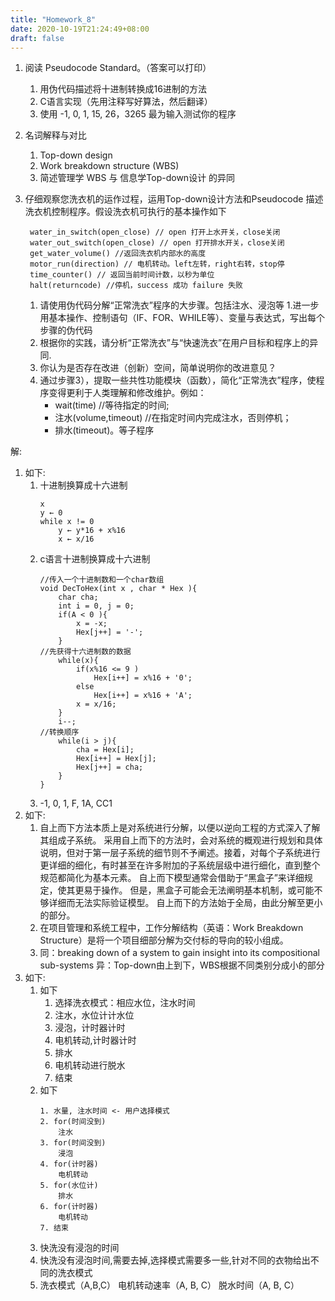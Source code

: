 ```yaml
---
title: "Homework_8"
date: 2020-10-19T21:24:49+08:00
draft: false
---
```



1. 阅读 Pseudocode Standard。（答案可以打印）
    1. 用伪代码描述将十进制转换成16进制的方法
    2. C语言实现（先用注释写好算法，然后翻译）
    3. 使用 -1, 0, 1, 15, 26，3265 最为输入测试你的程序
2. 名词解释与对比
    1. Top-down design
    2. Work breakdown structure (WBS)
    3. 简述管理学 WBS 与 信息学Top-down设计 的异同
3. 仔细观察您洗衣机的运作过程，运用Top-down设计方法和Pseudocode 描述洗衣机控制程序。假设洗衣机可执行的基本操作如下

        water_in_switch(open_close) // open 打开上水开关，close关闭
        water_out_switch(open_close) // open 打开排水开关，close关闭
        get_water_volume() //返回洗衣机内部水的高度
        motor_run(direction) // 电机转动。left左转，right右转，stop停
        time_counter() // 返回当前时间计数，以秒为单位
        halt(returncode) //停机，success 成功 failure 失败
    1. 请使用伪代码分解“正常洗衣”程序的大步骤。包括注水、浸泡等
    1.进一步用基本操作、控制语句（IF、FOR、WHILE等）、变量与表达式，写出每个步骤的伪代码
    1. 根据你的实践，请分析“正常洗衣”与“快速洗衣”在用户目标和程序上的异同.
    1. 你认为是否存在改进（创新）空间，简单说明你的改进意见？
    1. 通过步骤3），提取一些共性功能模块（函数），简化“正常洗衣”程序，使程序变得更利于人类理解和修改维护。例如：
        * wait(time) //等待指定的时间;
        * 注水(volume,timeout) //在指定时间内完成注水，否则停机；
        * 排水(timeout)。等子程序

解:
1. 如下:
    1. 十进制换算成十六进制
        ```
        x
        y ← 0
        while x != 0
            y ← y*16 + x%16
            x ← x/16
        ```
    1. c语言十进制换算成十六进制
        ```
        //传入一个十进制数和一个char数组
        void DecToHex(int x , char * Hex ){
            char cha;
            int i = 0, j = 0;
            if(A < 0 ){
                x = -x;
                Hex[j++] = '-';
            }
        //先获得十六进制数的数据
            while(x){
                if(x%16 <= 9 )
                    Hex[i++] = x%16 + '0';
                else
                    Hex[i++] = x%16 + 'A';
                x = x/16;
            }
            i--;
        //转换顺序
            while(i > j){
                cha = Hex[i];
                Hex[i++] = Hex[j];
                Hex[j++] = cha;
            }
        }
        ```
    1. -1, 0, 1, F, 1A, CC1
1. 如下:
    1. 自上而下方法本质上是对系统进行分解，以便以逆向工程的方式深入了解其组成子系统。 采用自上而下的方法时，会对系统的概观进行规划和具体说明，但对于第一层子系统的细节则不予阐述。接着，对每个子系统进行更详细的细化，有时甚至在许多附加的子系统层级中进行细化，直到整个规范都简化为基本元素。 自上而下模型通常会借助于“黑盒子”来详细规定，使其更易于操作。 但是，黑盒子可能会无法阐明基本机制，或可能不够详细而无法实际验证模型。 自上而下的方法始于全局，由此分解至更小的部分。
    1. 在项目管理和系统工程中，工作分解结构（英语：Work Breakdown Structure）是将一个项目细部分解为交付标的导向的较小组成。
    1. 同：breaking down of a system to gain insight into its compositional sub-systems
    异：Top-down由上到下，WBS根据不同类别分成小的部分
1. 如下:
    1. 如下
        1. 选择洗衣模式：相应水位，注水时间
        1. 注水，水位计计水位
        2. 浸泡，计时器计时
        3. 电机转动,计时器计时
        4. 排水
        5. 电机转动进行脱水
        6. 结束
    1. 如下
        ```
        1. 水量, 注水时间 <- 用户选择模式
        2. for(时间没到)
            注水
        3. for(时间没到)
            浸泡
        4. for(计时器)
            电机转动
        5. for(水位计)
            排水
        6. for(计时器)
            电机转动
        7. 结束
    1. 快洗没有浸泡的时间
    1. 快洗没有浸泡时间,需要去掉,选择模式需要多一些,针对不同的衣物给出不同的洗衣模式
    1. 洗衣模式（A,B,C） 电机转动速率（A, B, C） 脱水时间（A, B, C）
        